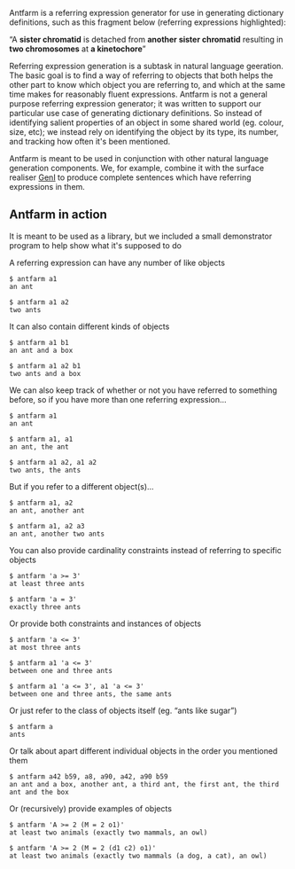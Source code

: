 Antfarm is a referring expression generator for use in generating
dictionary definitions, such as this fragment below (referring
expressions highlighted):

“A **sister chromatid** is detached from **another sister chromatid**
resulting in **two chromosomes** at **a kinetochore**”

Referring expression generation is a subtask in natural language
geeration.  The basic goal is to find a way of referring to objects that
both helps the other part to know which object you are referring to, and
which at the same time makes for reasonably fluent expressions.  Antfarm
is not a general purpose referring expression generator; it was written
to support our particular use case of generating dictionary definitions.
So instead of identifying salient properties of an object in some shared
world (eg. colour, size, etc); we instead rely on identifying the object
by its type, its number, and tracking how often it's been mentioned.

Antfarm is meant to be used in conjunction with other natural language
generation components.  We, for example, combine it with the surface
realiser [GenI](http://projects.haskell.org/GenI) to produce complete
sentences which have referring expressions in them.

## Antfarm in action

It is meant to be used as a library, but we included a small
demonstrator program to help show what it's supposed to do

A referring expression can have any number of like objects

    $ antfarm a1
    an ant

    $ antfarm a1 a2
    two ants

It can also contain different kinds of objects

    $ antfarm a1 b1
    an ant and a box

    $ antfarm a1 a2 b1
    two ants and a box

We can also keep track of whether or not you have referred to something
before, so if you have more than one referring expression…

    $ antfarm a1
    an ant

    $ antfarm a1, a1
    an ant, the ant

    $ antfarm a1 a2, a1 a2
    two ants, the ants

But if you refer to a different object(s)…

    $ antfarm a1, a2
    an ant, another ant

    $ antfarm a1, a2 a3
    an ant, another two ants

You can also provide cardinality constraints instead of referring to
specific objects

    $ antfarm 'a >= 3'
    at least three ants

    $ antfarm 'a = 3'
    exactly three ants

Or provide both constraints and instances of objects

    $ antfarm 'a <= 3'
    at most three ants

    $ antfarm a1 'a <= 3'
    between one and three ants

    $ antfarm a1 'a <= 3', a1 'a <= 3'
    between one and three ants, the same ants

Or just refer to the class of objects itself (eg. “ants like sugar”)

    $ antfarm a
    ants

Or talk about apart different individual objects in the order you
mentioned them

    $ antfarm a42 b59, a8, a90, a42, a90 b59
    an ant and a box, another ant, a third ant, the first ant, the third ant and the box

Or (recursively) provide examples of objects

    $ antfarm 'A >= 2 (M = 2 o1)'
    at least two animals (exactly two mammals, an owl)

    $ antfarm 'A >= 2 (M = 2 (d1 c2) o1)'
    at least two animals (exactly two mammals (a dog, a cat), an owl)
